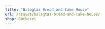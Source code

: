 ```yaml
---
title: "Balagtas Bread and Cake House"
url: /arayat/balagtas-bread-and-cake-house/
shop: Bäckerei
---
```

